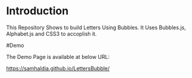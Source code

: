 # Introduction

This Repository Shows to build Letters Using Bubbles. It Uses Bubbles.js, Alphabet.js and CSS3 to accoplish it.

#Demo 

The Demo Page is available at below  URL:

https://samhaldia.github.io/LettersBubble/
